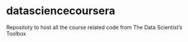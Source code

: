 datasciencecoursera
===================

Repositoty to host all the course related code from The Data Scientist’s Toolbox
